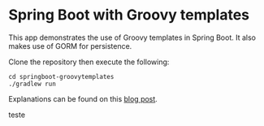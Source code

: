 # Spring Boot with Groovy templates

This app demonstrates the use of Groovy templates in Spring Boot. It also makes use of GORM for persistence.

Clone the repository then execute the following:

```
cd springboot-groovytemplates
./gradlew run
```

Explanations can be found on this [blog post](https://spring.io/blog/2014/05/28/using-the-innovative-groovy-template-engine-in-spring-boot).

teste
